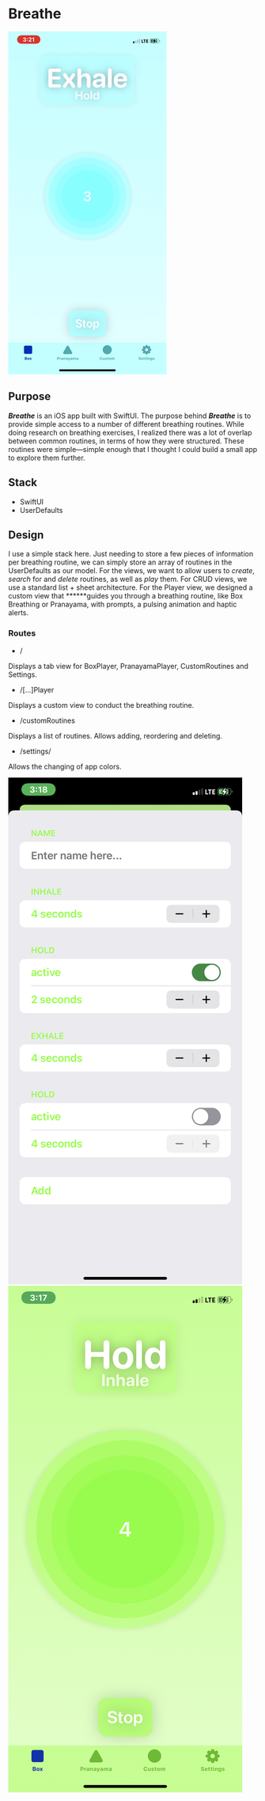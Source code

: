 # Breathe

![gif of the player screen](https://github.com/jpknwls/Breathe/blob/main/include/breathe.gif?raw=true)

## Purpose

***Breathe*** is an iOS app built with SwiftUI. The purpose behind ***Breathe*** is to provide simple access to a number of different breathing routines. While doing research on breathing exercises, I realized there was a lot of overlap between common routines, in terms of how they were structured. These routines were simple—simple enough that I thought I could build a small app to explore them further. 

## Stack

- SwiftUI
- UserDefaults

## Design

I use a simple stack here. Just needing to store a few pieces of information per breathing routine, we can simply store an array of routines in the UserDefaults as our model. For the views, we want to allow users to *create*, *search* for and *delete* routines, as well as *play* them. For CRUD views, we use a standard list + sheet architecture. For the Player view, we designed a custom view that ******guides you through a breathing routine, like Box Breathing or Pranayama, with prompts, a pulsing animation and haptic alerts.

### Routes

- /

Displays a tab view for BoxPlayer, PranayamaPlayer, CustomRoutines and Settings.

- /[...]Player

Displays a custom view to conduct the breathing routine.

- /customRoutines

Displays a list of routines. Allows adding, reordering and deleting. 

- /settings/

Allows the changing of app colors.


![photo of the add screen](https://github.com/jpknwls/Breathe/blob/main/include/breathe-add.png?raw=true)
![photo of the player screen](https://github.com/jpknwls/Breathe/blob/main/include/breathe-player.png?raw=true)
